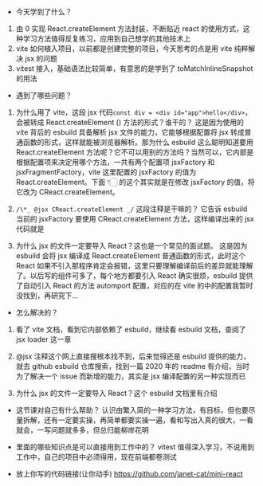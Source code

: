 - 今天学到了什么？

1. 由 0 实现 React.createElement 方法封装，不断贴近 react 的使用方式，这种学习方法值得反复练习，应用到自己想学的其他技术上
2. vite 如何植入项目，以前都是创建完整的项目，今天思考的点是用 vite 纯粹解决 jsx 的问题
3. vitest 接入，基础语法比较简单，有意思的是学到了 toMatchInlineSnapshot 的用法

- 遇到了哪些问题？

1. 为什么用了 vite，这段 jsx 代码`const div = <div id="app">hello</div>`，会被转成 React.createElement () 方法的形式？谁干的？
   这是因为使用的 vite 背后的 esbuild 具备解析 jsx 文件的能力，它能够根据配置将 jsx 转成普通函数的形式，这样就能被浏览器解析。那为什么 esbuild 这么聪明知道要用 React.createElement 方法呢？它不可以用别的方法吗？当然可以，它内部是根据配置项来决定用哪个方法，一共有两个配置项 jsxFactory 和 jsxFragmentFactory，vite 这里配置的 jsxFactory 的值为 React.createElement。下面 👇🏻 的这个其实就是在修改 jsxFactory 的值，将它改为 CReact.createElement。

2. `/\*_ @jsx CReact.createElement _/` 这段注释是干嘛的？
   它告诉 esbuild 当前的 jsxFactory 要使用 CReact.createElement 方法，这样编译出来的 jsx 代码就是

3. 为什么 jsx 的文件一定要导入 React？这也是一个常见的面试题。
   这是因为 esbuild 会将 jsx 编译成 React.createElement 普通函数的形式，此时这个 React 如果不引入那程序肯定会报错，这里只要理解编译前后的差异就能理解了。以后写的组件可多了，每个地方都要引入 React 确实很烦，esbuild 提供了自动引入 React 的方法 automport 配置，对应的在 vite 的中的配置我暂时没找到，再研究下...

- 怎么解决的？

1. 看了 vite 文档，看到它内部依赖了 esbuild，继续看 esbuild 文档，查阅了 jsx loader 这一章

2. @jsx 注释这个网上直接搜根本找不到，后来觉得还是 esbuild 提供的能力，就去 github
   esbuild 仓库搜索，找到一篇 2020 年的 readme 有介绍，当时为了解决一个 issue 而新增的能力，其实是 jsx 编译配置的另一种实现而已

3. 为什么 jsx 的文件一定要导入 React？这个 esbuild 文档里有介绍

- 这节课对自己有什么帮助？
  认识由繁入简的一种学习方法，有目标，但也要尽量拆解，还有一定要实操，再简单都要实操一遍，看和写出入真的很大，一看就会，一写问题就多多，但总归能柳岸花明

- 里面的哪些知识点是可以直接用到工作中的？
  vitest 值得深入学习，不说用到工作中，自己的项目中必须得用，现在前端都卷测试

- 放上你写的代码链接(让你动手)
  https://github.com/janet-cat/mini-react
